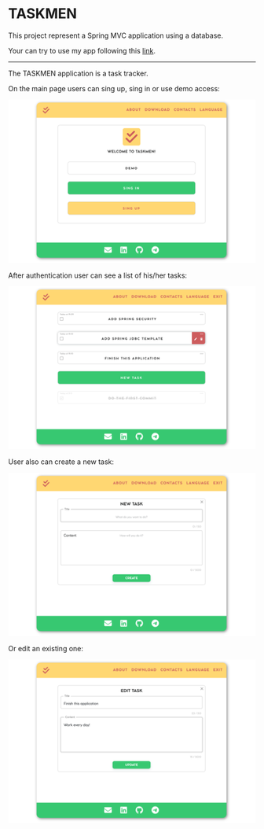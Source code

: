 # TASKMEN

This project represent a Spring MVC application using a database.

Your can try to use my app following this [link](https://taskmen-app.herokuapp.com/).

---

The TASKMEN application is a task tracker.

On the main page users can sing up, sing in or use demo access:

![main.png](img/main.png)

After authentication user can see a list of his/her tasks:

![tasks.png](img/tasks.png)

User also can create a new task:

![new.png](img/new.png) 

Or edit an existing one:

![edit.png](img/edit.png)

